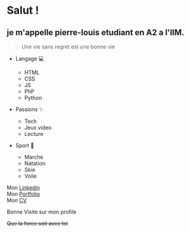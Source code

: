 # Salut !
## je m'appelle **pierre-louis** etudiant en A2 a l'IIM. 

>Une vie sans regret est une bonne vie

* Langage :computer:
    * HTML 
    * CSS 
    * JS 
    * PhP 
    * Python 

* Passions :sparkles:
    * Tech
    * Jeux video
    * Lecture 
 

* Sport :goal_net:
    * Marche
    * Natation
    * Skie
    * Voile



Mon <a href="https://www.linkedin.com/in/pierre-louis-sans-7756b0223/">Linkedin</a>
<br>
Mon <a href="https://portfolio-pl83.vercel.app">Portfolio</a>
<br>
Mon <a href="CV_Pierre-louis_SANS.pdf" download>CV</a>


Bonne Visite sur mon profile

~~Que la force soit avec toi~~
